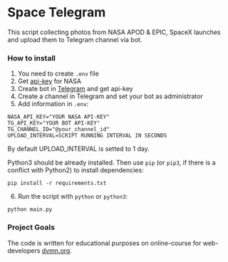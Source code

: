 # Space Telegram

This script collecting photos from NASA APOD & EPIC, SpaceX launches and upload them to Telegram channel via bot.

### How to install

1. You need to create `.env` file
2. Get [api-key](https://api.nasa.gov/#signUp) for NASA
3. Create bot in [Telegram](https://core.telegram.org/bots) and get api-key
4. Create a channel in Telegram and set your bot as administrator
5. Add information in `.env`:
```
NASA_API_KEY="YOUR NASA API-KEY"
TG_API_KEY="YOUR BOT API-KEY"
TG_CHANNEL_ID="@your_channel_id"
UPLOAD_INTERVAL=SCRIPT RUNNING INTERVAL IN SECONDS
```
By default UPLOAD_INTERVAL is setted to 1 day.

Python3 should be already installed. 
Then use `pip` (or `pip3`, if there is a conflict with Python2) to install dependencies:
```
pip install -r requirements.txt
```

6. Run the script with `python` or `python3`:
```
python main.py
```

### Project Goals

The code is written for educational purposes on online-course for web-developers [dvmn.org](https://dvmn.org/).